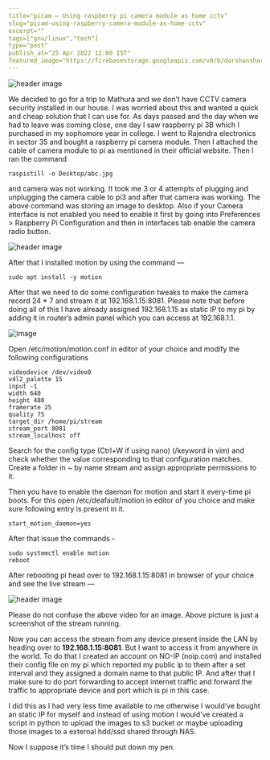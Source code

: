 ```yaml
---
title="picam — Using raspberry pi camera module as home cctv"
slug="picam-using-raspberry-camera-module-as-home-cctv"
excerpt=""
tags=["gnu/linux","tech"]
type="post"
publish_at="25 Apr 2022 12:00 IST"
featured_image="https://firebasestorage.googleapis.com/v0/b/darshansharma-ur.appspot.com/o/images%2Fpicam1.jpeg?alt=media&token=697b829d-0e12-4897-92d4-1dd83723c6ea"
---
```




![header image](https://firebasestorage.googleapis.com/v0/b/darshansharma-ur.appspot.com/o/images%2Fpicam1.jpeg?alt=media&token=697b829d-0e12-4897-92d4-1dd83723c6ea") 

We decided to go for a trip to Mathura and we don’t have CCTV camera security installed in our house. I was worried about this and wanted a quick and cheap solution that I can use for. As days passed and the day when we had to leave was coming close, one day I saw raspberry pi 3B which I purchased in my sophomore year in college. I went to Rajendra electronics in sector 35 and bought a raspberry pi camera module. Then I attached the cable of camera module to pi as mentioned in their official website. Then I ran the command

` raspistill -o Desktop/abc.jpg `

and camera was not working. It took me 3 or 4 attempts of plugging and unplugging the camera cable to pi3 and after that camera was working. The above command was storing an image to desktop. Also if your Camera interface is not enabled you need to enable it first by going into Preferences > Raspberry Pi Configuration and then in interfaces tab enable the camera radio button. 


  ![header image](https://firebasestorage.googleapis.com/v0/b/darshansharma-ur.appspot.com/o/images%2Fpicam2.png?alt=media&token=a5a9b12e-bdfc-4482-bb7c-f56ad79b27e1 "image")


After that I installed motion by using the command — 

`sudo apt install -y motion` 

After that we need to do some configuration tweaks to make the camera record 24 * 7 and stream it at 192.168.1.15:8081. Please note that before doing all of this I have already assigned 192.168.1.15 as static IP to my pi by adding it in router’s admin panel which you can access at 192.168.1.1.    

 ![image](https://firebasestorage.googleapis.com/v0/b/darshansharma-ur.appspot.com/o/images%2Fpicam3.png?alt=media&token=fd9707b6-ea54-4ab5-8a83-2fb1ae6d75bd "image") 

Open /etc/motion/motion.conf in editor of your choice and modify the following configurations 

```
videodevice /dev/video0
v4l2_palette 15
input -1
width 640
height 480
framerate 25
quality 75
target_dir /home/pi/stream
stream_port 8081
stream_localhost off
```

Search for the config type (Ctrl+W if using nano) (/keyword in vim) and check whether the value corresponding to that configuration matches. Create a folder in ~ by name stream and assign appropriate permissions to it. 

Then you have to enable the daemon for motion and start it every-time pi boots. For this open /etc/deafault/motion in editor of you choice and make sure following entry is present in it.

`start_motion_daemon=yes`

After that issue the commands - 

```
sudo systemctl enable motion
reboot
```


After rebooting pi head over to 192.168.1.15:8081 in browser of your choice and see the live stream —

![header image](https://firebasestorage.googleapis.com/v0/b/darshansharma-ur.appspot.com/o/images%2Fpicam4.png?alt=media&token=807e8720-8876-484e-9a9b-7a865f816b8e "image") 

Please do not confuse the above video for an image. Above picture is just a screenshot of the stream running. 

Now you can access the stream from any device present inside the LAN by heading over to **192.168.1.15:8081**. But I want to access it from anywhere in the world. To do that I created an account on NO-IP (noip.com) and installed their config file on my pi which reported my public ip to them after a set interval and they assigned a domain name to that public IP. And after that I make sure to do port forwarding to accept internet traffic and forward the traffic to appropriate device and port which is pi in this case. 

I did this as I had very less time available to me otherwise I would’ve bought an static IP for myself and instead of using motion I would’ve created a script in python to upload the images to s3 bucket or maybe uploading those images to a external hdd/ssd shared through NAS. 

Now I suppose it’s time I should put down my pen.